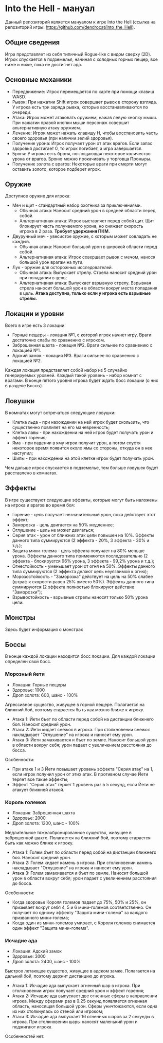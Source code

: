 # Into the Hell - мануал

Данный репозиторий является мануалом к игре Into the Hell (ссылка на репозиторий игры: https://github.com/dendrocat/Into_the_Hell).

## Общие сведения
Игра представляет из себя типичный Rogue-like с видом сверху (2D). Игрок спускается в подземелья, начиная с холодных горных пещер, все ниже и ниже, пока не достигнет ада.

## Основные механики
- Передвижение: Игрок перемещается по карте при помощи клавиш WASD.
- Рывок: При нажатии Shift игрок совершает рывок в сторону взгляда. У игрока есть три заряда рывка, которые восстанавливаются по очереди.
- Атака: Игрок может атаковать оружием, нажав левую кнопку мыши. При нажатии правой кнопки мыши персонаж совершит альтернативную атаку оружием.
- Лечение: Игрок может нажать клавишу H, чтобы восстановить часть своего здоровья (при наличии зелий здоровья).
- Получение урона: Игрок получает урон от атак врагов. Если запас здоровья достигает 0, то игрок погибает, а игра завершается.
- Броня: У игрока есть броня, поглощающая некоторое количество урона от врагов. Броню можно прокачивать у торговца Проныры.
- Получение золота с врагов: Некоторые враги при смерти могут оставить золото, которое подберет игрок.

## Оружие
Доступное оружие для игрока:
- Меч и щит - стандартный набор охотника за приключениями.
  - Обычная атака: Наносит средний урон в средней области перед собой.
  - Альтернативная атака: Игрок выставляет перед собой щит. Щит блокирует часть получаемого урона, но снижает скорость игрока в 2 раза. **Требует удержания ПКМ.**
- Двуручный меч - увесистое оружие, с которым может совладать не каждый.
  - Обычная атака: Наносит большой урон в широкой области перед собой.
  - Альтернативная атака: Игрок совершает рывок с мечом, нанося большой урон врагам на пути.
- Лук - оружие для осторожных исследователей.
  - Обычная атака: Выпускает стрелу. Стрела наносит средний урон при попадании в цель;
  - Альтернативная атака: Выпускает взрывную стрелу. Взрывная стрела наносит большой урон в области вокруг места попадания в цель. **Атака доступна, только если у игрока есть взрывные стрелы.**

## Локации и уровни
Всего в игре есть 3 локации:
- Горные пещеры - локация №1, с которой игрок начнет игру. Враги достаточно слабы по сравнению с игроком.
- Заброшенная шахта - локация №2. Враги сильнее по сравнению с локацией №1.
- Адский замок - локация №3. Враги сильнее по сравнению с локацией №2.

Каждая локация представляет собой набор из 5 случайно генерируемых уровней. Каждый такой уровень - набор комнат с врагами. В конце пятого уровня игрока будет ждать босс локации (о них в разделе Боссы).

## Ловушки
В комнатах могут встречаться следующие ловушки:
- Клетка льда - при нахождении на ней игрок будет скользить, что существенно повлияет на его маневренность;
- Клетка лавы - при нахождении на ней игрок будет получать урон и эффект горения;
- Яма - при падении в яму игрок получит урон, а потом спустя некоторое время появится около ямы со стороны, откуда он в нее наступил;
- Шипы - при нахождении на этой клетке игрок будет получать урон.

Чем дальше игрок спускается в подземелье, тем больше ловушек будет расставлено в комнатах.

## Эффекты
В игре существуют следующие эффекты, которые могут быть наложены на игрока и врагов во время боя:
- Горение - цель получает незначительный урон, пока действует этот эффект;
- Заморозка - цель двигается на 50% медленнее;
- Оглушение - цель не может двигаться;
- Серия атак - урон от ближних атак цели повышен на 10%. Эффекты данного типа суммируются (2 эффекта - 20%, 3 эффекта - 30% и т.д.);
- Защита мини-голема - цель эффекта получает на 80% меньше урона. Эффекты данного типа применяются последовательно (2 эффекта - блокируется 96% урона, 3 эффекта - 99,2% урона и т.д.);
- Огнестойкость - уменьшает урон от огня на 50%. Эффекты данного типа суммируются (2 эффекта делают цель неуязвимой к огню);
- Морозостойкость - "Заморозка" действует на цель на 50% слабее (штраф к скорости равен 25% вместо 50%). Эффекты данного типа суммируются (2 эффекта полностью блокируют действие "Заморозки");
- Взрывостойкость - взрывные стрелы наносят только 50% урона цели.

## Монстры
Здесь будет информация о монстрах

## Боссы
В конце каждой локации находится босс локации. Для каждой локации определен свой босс.
### Морозный йети
- Локация: Горные пещеры
- Здоровье: 1000
- Дроп золота: 600, шанс - 100%

Агрессивное существо, живущее в горной пещере. Полагается на ближний бой, поэтому старается быть как можно ближе к игроку.
- Атака 1: Йети бъет по области перед собой на дистанции ближнего боя. Наносит средний урон.
- Атака 2: Йети кидает снежок в игрока. При столкновении снежок накладывает "Оглушение" на игрока и наносит ему урон.
- Атака 3: Йети замахивается и бъет по земле. Наносит большой урон в области вокруг себя; урон падает с увеличением расстояния до босса.

Особенности:
- При атаке 1 и 3 Йети повышает уровень эффекта "Серия атак" на 1, если игрок получил урон от этих атак. В противном случае Йети теряет все такие эффекты;
- Эффект "Серия атак" теряет 1 уровень раз в 5 секунд, если Йети не атакует ближней атакой.

### Король големов
- Локация: Заброшенная шахта
- Здоровье: 2000
- Дроп золота: 1200, шанс - 100%

Медлительное тяжелобронированное существо, живущее в заброшенной шахте. Полагается на ближний бой, поэтому старается быть как можно ближе к игроку.
- Атака 1: Голем бъет по области перед собой на дистанции ближнего боя. Наносит средний урон.
- Атака 2: Голем кидает камень в игрока. При столкновении камень накладывает "Оглушение" на игрока и наносит ему урон.
- Атака 3: Голем замахивается и бъет по земле. Наносит большой урон в области вокруг себя; урон падает с увеличением расстояния до босса.

Особенности:
- Когда здоровье Короля големов падает до 75%, 50% и 25%, он призывает вокруг себя 4, 5 и 6 мини-големов соответственно. Он получает по одному эффекту "Защита мини-голема" за каждого призванного мини-голема;
- Когда один из мини-големов умирает, с Короля големов снимается один эффект "Защита мини-голема".

### Исчадие ада
- Локация: Адский замок
- Здоровье: 3000
- Дроп золота: 2400, шанс - 100%

Быстрое летающее существо, живущее в адском замке. Полагается на дальний бой, поэтому держит дистанцию до игрока.
- Атака 1: Исчадие ада выпускает огненный шар в игрока. При столкновении игрок получает средний урон и эффект горения;
- Атака 2: Исчадие ада выпускает две огненные сферы в направлении игрока. Между сферами раз в 0.25 секунд появляется огненная область, наносящая большой урон. Сферы уничтожаются, если одна из них столкнулась со стеной или игроком;
- Атака 3: Исчадие ада выпускает 16 огненных шаров за 2 секунды в игрока. При столкновении шары наносят маленький урон и поджигают игрока.

Особенностей нет.
